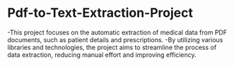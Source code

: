 # Pdf-to-Text-Extraction-Project
-This project focuses on the automatic extraction of medical data from PDF documents, such as patient details and prescriptions. 
-By utilizing various libraries and technologies, the project aims to streamline the process of data extraction, reducing manual effort and improving efficiency.
